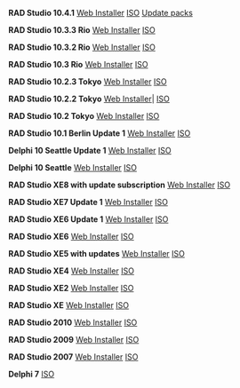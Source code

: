 **RAD Studio 10.4.1**
[Web Installer](https://altd.embarcadero.com/download/radstudio/10.4/RADStudio-10-4-1-esd-1461.exe)
[ISO](http://altd.embarcadero.com/download/radstudio/10.4/radstudio_10_4_99797b.iso)
[Update packs](https://cc.embarcadero.com/reg/delphi)

**RAD Studio 10.3.3 Rio**
[Web Installer](https://altd.embarcadero.com/download/radstudio/10.3/radstudio_10_3_3_esd7899_nt.exe)
[ISO](https://altd.embarcadero.com/download/radstudio/10.3/delphicbuilder10_3_3_7899_nt.iso)

**RAD Studio 10.3.2 Rio**
[Web Installer](https://altd.embarcadero.com/download/radstudio/10.3/radstudio_10_3_2_esd_96593b.exe)
[ISO](http://altd.embarcadero.com//download/radstudio/10.3/delphicbuilder10_3_2_496593b.iso)

**RAD Studio 10.3 Rio**
[Web Installer](https://altd.embarcadero.com/download/radstudio/10.3/radstudio10_3_0_esd_94364.exe)
[ISO](http://altd.embarcadero.com/download/radstudio/10.3/delphicbuilder10_3_0_94364.iso)

**RAD Studio 10.2.3 Tokyo**
[Web Installer](https://altd.embarcadero.com/download/radstudio/10.2/radstudio10_2_3_esd__93231.exe)
[ISO](http://altd.embarcadero.com/download/radstudio/10.2/delphicbuilder10_2_3_2631.iso)

**RAD Studio 10.2.2 Tokyo**
[Web Installer](https://altd.embarcadero.com/download/radstudio/10.2/radstudio10_2_2_esd_2004.exe)|
[ISO](http://altd.embarcadero.com/download/radstudio/10.2/delphicbuilder10_2_2_2004.iso)

**RAD Studio 10.2 Tokyo**
[Web Installer](https://altd.embarcadero.com/download/radstudio/10.2/radstudio10_2_esd.exe)
[ISO](http://altd.embarcadero.com/download/radstudio/10.2/delphicbuilder10_2.iso)

**RAD Studio 10.1 Berlin Update 1**
[Web Installer](https://altd.embarcadero.com/download/radstudio/10.1/radstudio10_1_upd2_esd.exe)
[ISO](http://altd.embarcadero.com/download/radstudio/10.1/delphicbuilder10_1_upd1.iso)

**Delphi 10 Seattle Update 1**
[Web Installer](https://altd.embarcadero.com/download/radstudio/10/delphi10_upd1_w_esd.exe)
[ISO](http://altd.embarcadero.com/download/radstudio/10/delphicbuilder10___upd1.iso)

**Delphi 10 Seattle**
[Web Installer](https://altd.embarcadero.com/download/radstudio/10/delphi10_esd.exe)
[ISO](http://altd.embarcadero.com/download/radstudio/10/delphicbuilder10.iso)

**RAD Studio XE8 with update subscription**
[Web Installer](https://altd.embarcadero.com/download/radstudio/xe8/delphi_xe8_upd1_subscription.exe)
[ISO](http://altd.embarcadero.com/download/radstudio/xe8/delphicbuilder_xe8_upd1_subscription.iso)

**RAD Studio XE7 Update 1**
[Web Installer](https://altd.embarcadero.com/download/radstudio/xe7/delphi_xe7_upd1_esd.exe)
[ISO](http://altd.embarcadero.com/download/radstudio/xe7/delphicbuilder_xe7_upd1_win.iso)

**RAD Studio XE6 Update 1**
[Web Installer](https://altd.embarcadero.com/download/radstudio/xe6/delphi_xe6_upd1_esd.exe)
[ISO](http://altd.embarcadero.com/download/radstudio/xe6/delphicbuilder_xe6_upd1_win.iso)

**RAD Studio XE6**
[Web Installer](https://altd.embarcadero.com/download/radstudio/xe6/delphi_xe6_esd.exe)
[ISO](http://altd.embarcadero.com/download/radstudio/xe6/delphicbuilder_xe6_win.iso)

**RAD Studio XE5 with updates**
[Web Installer](https://altd.embarcadero.com/download/radstudio/xe5/delphi_xe5_upd2_esd.exe)
[ISO](http://altd.embarcadero.com/download/radstudio/xe5/delphicbuilder_xe5_upd2_win.iso)

**RAD Studio XE4**
[Web Installer](https://altd.embarcadero.com/download/radstudio/xe4/delphi_xe4_upd1_esd.exe)
[ISO](http://altd.embarcadero.com/download/radstudio/xe4/delphicbuilder_xe4_upd1_win.iso)

**RAD Studio XE2**
[Web Installer](https://altd.embarcadero.com/download/radstudio/xe2/delphi_xe2_4429_win_esd.exe)
[ISO](http://altd.embarcadero.com/download/radstudio/xe2/delphicbuilder_xe2_4429_win_dl.iso)

**RAD Studio XE**
[Web Installer](https://altd.embarcadero.com/download/RADStudioXE/delphi_xe_3953b_win_esd.zip)
[ISO](http://altd.embarcadero.com/download/RADStudioXE/delphicbuilder_xe_3953B_win.iso)

**RAD Studio 2010**
[Web Installer](https://altd.embarcadero.com/download/RADStudio2010/delphi_2010_3615_win_esd.zip)
[ISO](http://altd.embarcadero.com/download/RADStudio2010/delphicbuilder_2010_3615_win.iso)

**RAD Studio 2009**
[Web Installer](https://altd.embarcadero.com/download/RADStudio2009/RADStudio2009_ESD_June2009.zip)
[ISO](http://altd.embarcadero.com/download/Delphi_C++Builder2009/Delphi_C++Builder2009_ISO_June2009.iso)

**RAD Studio 2007**
[Web Installer](https://altd.codegear.com/download/radstudio2007/CodeGearRADStudio2007setup.exe)
[ISO](http://altd.codegear.com/download/radstudio2007/CodeGearRADStudio2007_Dec2007.iso)

**Delphi 7**
[ISO](https://altd.embarcadero.com/download/delphi/d7/english/ent/delphi_7_ent_en.iso)